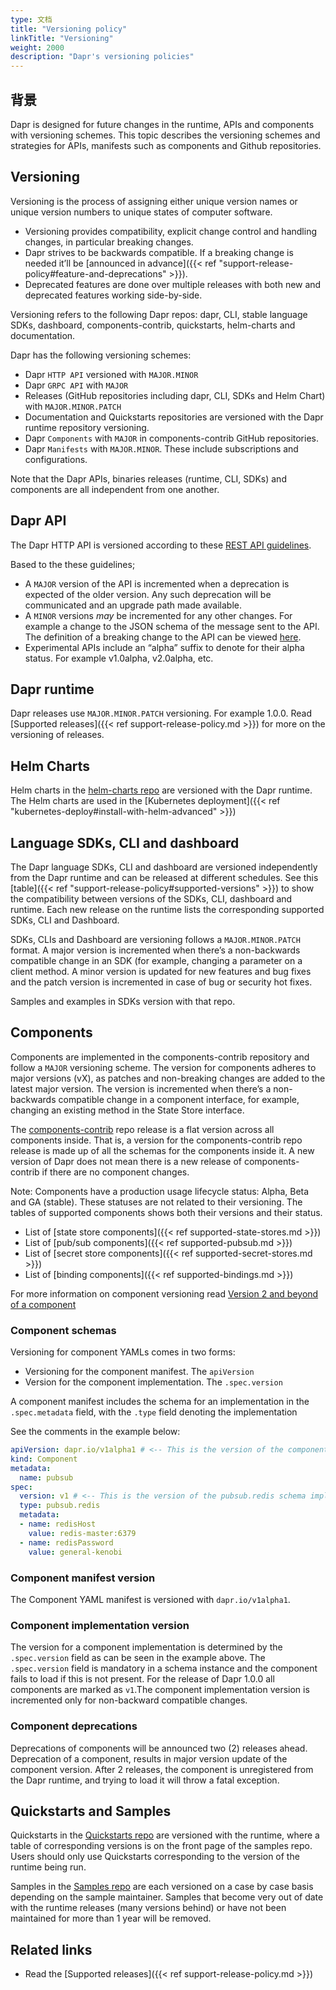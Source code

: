 ```yaml
---
type: 文档
title: "Versioning policy"
linkTitle: "Versioning"
weight: 2000
description: "Dapr's versioning policies"
---
```


## 背景
Dapr is designed for future changes in the runtime, APIs and components with versioning schemes. This topic describes the versioning schemes and strategies for APIs, manifests such as components and Github repositories.

## Versioning
Versioning is the process of assigning either unique version names or unique version numbers to unique states of computer software.
- Versioning provides compatibility, explicit change control and handling changes, in particular breaking changes.
- Dapr strives to be backwards compatible. If a breaking change is needed it’ll be [announced in advance]({{< ref "support-release-policy#feature-and-deprecations" >}}).
- Deprecated features are done over multiple releases with both new and deprecated features working side-by-side.


Versioning refers to the following Dapr repos: dapr, CLI, stable language SDKs, dashboard, components-contrib, quickstarts, helm-charts and documentation.

Dapr has the following versioning schemes:
- Dapr `HTTP API` versioned with `MAJOR.MINOR`
- Dapr `GRPC API` with `MAJOR`
- Releases (GitHub repositories including dapr, CLI, SDKs and Helm Chart) with `MAJOR.MINOR.PATCH`
- Documentation and Quickstarts repositories are versioned with the Dapr runtime repository versioning.
- Dapr `Components` with `MAJOR` in components-contrib GitHub repositories.
- Dapr `Manifests` with `MAJOR.MINOR`. These include subscriptions and configurations.

Note that the Dapr APIs,  binaries releases (runtime, CLI, SDKs) and components are all independent from one another.

## Dapr API
The Dapr HTTP API is versioned according to these [REST API guidelines](https://github.com/microsoft/api-guidelines/blob/vNext/Guidelines.md#71-url-structure).

Based to the these guidelines;
- A `MAJOR` version of the API is incremented when a deprecation is expected of the older version. Any such deprecation will be communicated and an upgrade path made available.
- A `MINOR` versions *may* be incremented for any other changes. For example a change to the JSON schema of the message sent to the API. The definition of a breaking change to the API can be viewed [here](https://github.com/microsoft/api-guidelines/blob/vNext/Guidelines.md#123-definition-of-a-breaking-change).
- Experimental APIs include an “alpha” suffix to denote for their alpha status. For example v1.0alpha, v2.0alpha, etc.

## Dapr runtime
Dapr releases use `MAJOR.MINOR.PATCH` versioning. For example 1.0.0. Read [Supported releases]({{< ref support-release-policy.md >}}) for more on the versioning of releases.

## Helm Charts
Helm charts in the [helm-charts repo](https://github.com/dapr/helm-charts) are versioned with the Dapr runtime. The Helm charts are used in the [Kubernetes deployment]({{< ref "kubernetes-deploy#install-with-helm-advanced" >}})

## Language SDKs, CLI and dashboard
The Dapr language SDKs, CLI and dashboard are versioned independently from the Dapr runtime and can be released at different schedules. See this [table]({{< ref "support-release-policy#supported-versions" >}}) to show the compatibility between versions of the SDKs, CLI, dashboard and runtime. Each new release on the runtime lists the corresponding supported SDKs, CLI and Dashboard.

SDKs, CLIs and Dashboard are versioning follows a `MAJOR.MINOR.PATCH` format. A major version is incremented when there’s a non-backwards compatible change in an SDK (for example, changing a parameter on a client method. A minor version is updated for new features and bug fixes and the patch version is incremented in case of bug or security hot fixes.

Samples and examples in SDKs version with that repo.

## Components
Components are implemented in the components-contrib repository and follow a `MAJOR` versioning scheme. The version for components adheres to major versions (vX), as patches and non-breaking changes are added to the latest major version. The version is incremented when there’s a non-backwards compatible change in a component interface, for example, changing an existing method in the State Store interface.

The [components-contrib](https://github.com/dapr/components-contrib/) repo release is a flat version across all components inside.  That is, a version for the components-contrib repo release is made up of all the schemas for the components inside it. A new version of Dapr does not mean there is a new release of components-contrib if there are no component changes.

Note: Components have a production usage lifecycle status: Alpha, Beta and GA (stable). These statuses are not related to their versioning. The tables of supported components shows both their versions and their status.
* List of [state store components]({{< ref supported-state-stores.md >}})
* List of [pub/sub components]({{< ref supported-pubsub.md >}})
* List of [secret store components]({{< ref supported-secret-stores.md >}})
* List of [binding components]({{< ref supported-bindings.md >}})

For more information on component versioning  read [Version 2 and beyond of a component](https://github.com/dapr/components-contrib/blob/master/docs/developing-component.md#version-2-and-beyond-of-a-component)

### Component schemas

Versioning for component YAMLs comes in two forms:
- Versioning for the component manifest. The `apiVersion`
- Version for the component implementation. The `.spec.version`

A component manifest includes the schema for an implementation in the `.spec.metadata` field, with the `.type` field denoting the implementation

See the comments in the example below:
```yaml
apiVersion: dapr.io/v1alpha1 # <-- This is the version of the component manifest
kind: Component
metadata:
  name: pubsub
spec:
  version: v1 # <-- This is the version of the pubsub.redis schema implementation
  type: pubsub.redis
  metadata:
  - name: redisHost
    value: redis-master:6379
  - name: redisPassword
    value: general-kenobi
```

### Component manifest version
The Component YAML manifest is versioned with `dapr.io/v1alpha1`.

### Component implementation version
The version for a component implementation is determined by the `.spec.version` field as can be seen in the example above. The `.spec.version` field is mandatory in a schema instance and the component fails to load if this is not present. For the release of Dapr 1.0.0 all components are marked as `v1`.The component implementation version is incremented only for non-backward compatible changes.

### Component deprecations
Deprecations of components will be announced two (2) releases ahead. Deprecation of a component, results in major version update of the component version. After 2 releases, the component is unregistered from the Dapr runtime, and trying to load it will throw a fatal exception.

## Quickstarts and Samples
Quickstarts in the [Quickstarts repo](https://github.com/dapr/quickstarts) are versioned with the runtime, where a table of corresponding versions is on the front page of the samples repo.  Users should only use Quickstarts corresponding to the version of the runtime being run.

Samples in the [Samples repo](https://github.com/dapr/samples) are each versioned on a case by case basis depending on the sample maintainer. Samples that become very out of date with the runtime releases (many versions behind) or have not been maintained for more than 1 year will be removed.

## Related links
* Read the [Supported releases]({{< ref support-release-policy.md >}})

